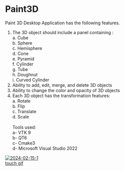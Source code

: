 # Paint3D
Paint 3D Desktop Application has the following features.
  1. The 3D object should include a panel containing :<br>
    a. Cube<br>
    b. Sphere <br>
    c. Hemisphere<br>
    d. Cone<br>
    e. Pyramid<br>
    f. Cylinder<br>
    g. Tube<br>
    h. Doughnut<br>
    i. Curved Cylinder <br>
  3. Ability to add, edit, merge, and delete 3D objects
  4. Ability to change the color and opacity of 3D objects 
  5. Each 3D object has the transformation features:<br>
    a. Rotate <br>
    b. Flip<br>
    c. Translate<br>
    d. Scale<br><br>
  Tools used:<br>
    a- VTK 9<br>
    b- QT6<br>
    c- Cmake3<br>
    d- Microsoft Visual Studio 2022<br>
<div>
<a href="https://ibb.co/xLfS3n1"><img src="https://i.ibb.co/jfWvHCy/2024-02-15-1.png" alt="2024-02-15-1" border="0"></a><br /><a target='_blank' href='https://imgbb.com/'>touch gif</a><br />
</div>
    
